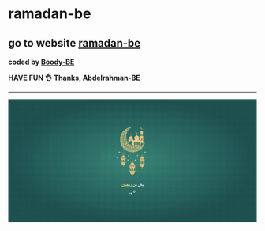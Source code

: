 # ramadan-be
## go to website [ramadan-be](https://ramadan-countdown-be.herokuapp.com/)
<b>coded by [Boody-BE](https://github.com/Boody2004)</b>

**HAVE FUN 👌**
**Thanks, Abdelrahman-BE**

---
![Design preview for the Profile card component coding challenge](./images/ramadan-be.jpg)